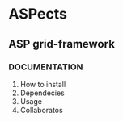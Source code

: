 # ASPects
## ASP grid-framework
### DOCUMENTATION
1. How to install
2. Dependecies
3. Usage
4. Collaboratos
